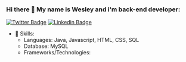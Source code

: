 

### Hi there :wave: My name is Wesley and i'm back-end developer:

[![Twitter Badge](https://img.shields.io/badge/-Twitter-1ca0f1?style=flat-square&labelColor=1ca0f1&logo=twitter&logoColor=white&link=https://twitter.com/wferreiracosta)](https://twitter.com/wferreiracosta) [![Linkedin Badge](https://img.shields.io/badge/-LinkedIn-1ca0f1?style=flat-square&labelColor=1ca0f1&logo=linkedin&logoColor=white&link=https://www.linkedin.com/in/wferreiracosta/)](https://www.linkedin.com/in/wferreiracosta/)


- :muscle: Skills:
  - Languages: Java, Javascript, HTML, CSS, SQL
  - Database: MySQL
  - Frameworks/Technologies:
